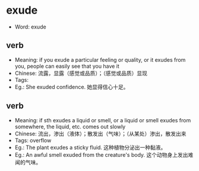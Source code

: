# exude

- Word: exude

## verb

- Meaning: if you exude a particular feeling or quality, or it exudes from you, people can easily see that you have it
- Chinese: 流露，显露（感觉或品质）；（感觉或品质）显现
- Tags: 
- Eg.: She exuded confidence. 她显得信心十足。

## verb

- Meaning: if sth exudes a liquid or smell, or a liquid or smell exudes from somewhere, the liquid, etc. comes out slowly
- Chinese: 流出，渗出（液体）；散发出（气味）；（从某处）渗出，散发出来
- Tags: overflow
- Eg.: The plant exudes a sticky fluid. 这种植物分泌出一种黏液。
- Eg.: An awful smell exuded from the creature's body. 这个动物身上发出难闻的气味。

